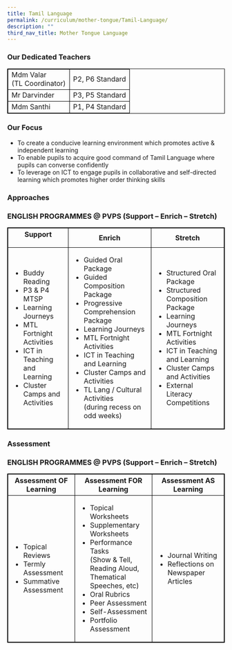 ```yaml
---
title: Tamil Language
permalink: /curriculum/mother-tongue/Tamil-Language/
description: ""
third_nav_title: Mother Tongue Language
---
```


### Our Dedicated Teachers
 
<table style="width:100%">

  <tr>
    <td>Mdm Valar<br>(TL Coordinator)</td>
    <td>P2, P6 Standard</td>
  </tr>
  <tr>
    <td>Mr Darvinder</td>
    <td>P3, P5 Standard</td>
  </tr>
  <tr>
    <td>Mdm Santhi</td>
    <td>P1, P4 Standard</td>
  </tr>
</table>

### Our Focus
<ul>
<li>To create a conducive learning environment which promotes active & independent learning</li>
<li>To enable pupils to acquire good command of Tamil Language where pupils can converse confidently</li>
<li>To leverage on ICT to engage pupils in collaborative and self-directed learning which promotes higher order thinking skills</li>
</ul>

### Approaches

<style>
table, th, td {
  border:1px solid black;
}
</style>

<h3>ENGLISH PROGRAMMES @ PVPS (Support – Enrich – Stretch)</h3>

<table style="width:100%">
  <tr>
		<th>Support</p></th>
		<th>Enrich</span></th>
    <th>Stretch</th>
  </tr>
  <tr>
    <td><ul>
    <li>Buddy Reading</li>
    <li>P3 & P4 MTSP</li>
    <li>Learning Journeys</li>
    <li>MTL Fortnight Activities</li>
    <li>ICT in Teaching and Learning</li>
    <li>Cluster Camps and Activities</li></ul>
    </td>
    <td><ul>
    <li>Guided Oral Package</li>
    <li>Guided Composition Package</li>
    <li>Progressive Comprehension Package</li>
    <li>Learning Journeys</li>
    <li>MTL Fortnight Activities</li>
    <li>ICT in Teaching and Learning</li>
    <li>Cluster Camps and Activities</li>
    <li>TL Lang / Cultural Activities<br>
(during recess on odd weeks)
</li></ul>
    </td>
    <td><ul>
    <li>Structured Oral Package</li>
    <li>Structured Composition Package</li>
    <li>Learning Journeys</li>
    <li>MTL Fortnight Activities</li>
    <li>ICT in Teaching and Learning</li>
    <li>Cluster Camps and Activities</li>
    <li>External Literacy Competitions</li></ul>
    </td>
  </tr>
</table>

### Assessment

<style>
table, th, td {
  border:1px solid black;
}
</style>

<h3>ENGLISH PROGRAMMES @ PVPS (Support – Enrich – Stretch)</h3>

<table style="width:100%">
  <tr>
	<th>Assessment OF Learning</th>
	<th>Assessment FOR Learning</th>
    <th>Assessment AS Learning
</th>
  </tr>
  <tr>
    <td><ul>
    <li>Topical Reviews </li>
    <li>Termly Assessment</li>
    <li>Summative Assessment</li></ul>
    </td>
    <td><ul>
    <li>Topical Worksheets</li>
    <li>Supplementary Worksheets</li>
    <li>Performance Tasks<br>(Show & Tell, Reading Aloud,<br>Thematical Speeches, etc)</li>
    <li>Oral Rubrics</li>
    <li>Peer Assessment</li>
    <li>Self-Assessment</li>
    <li>Portfolio Assessment</li></ul>
    </td>
    <td><ul>
    <li>Journal Writing</li>
    <li>Reflections on Newspaper Articles</li></ul>
    </td>
  </tr>

</table>

